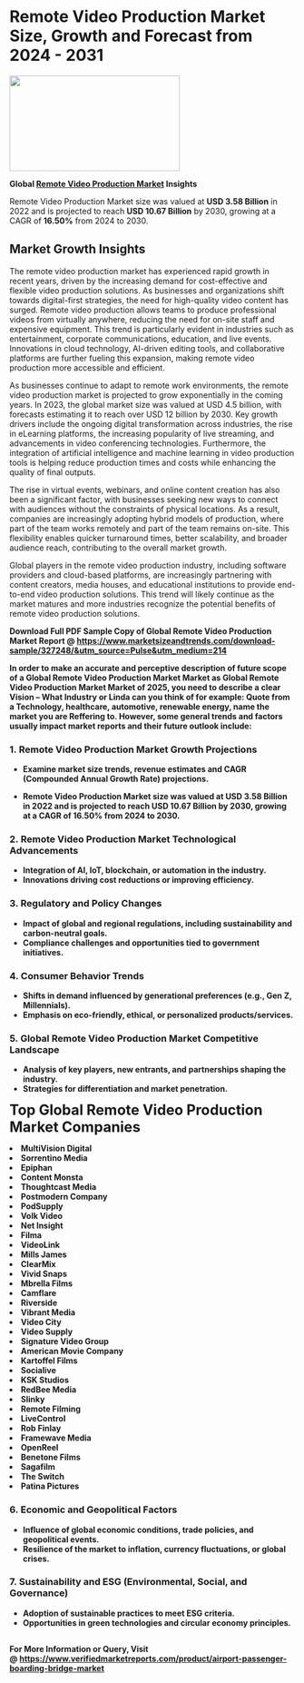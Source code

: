 <H1>Remote Video Production Market Size, Growth and Forecast from 2024 - 2031</H1><img class="aligncenter size-medium wp-image-584254" src="https://thirdeyenews.in/wp-content/uploads/2024/09/Global-Market-Research-300x168.jpeg" alt="" width="300" height="168" /><p><strong>Global&nbsp;<a href="https://www.marketsizeandtrends.com/download-sample/327248/&amp;utm_source=Pulse&amp;utm_medium=214">Remote Video Production Market</a> Insights</strong></p><p>Remote Video Production Market size was valued at <strong>USD 3.58 Billion</strong> in 2022 and is projected to reach <strong>USD 10.67 Billion</strong> by 2030, growing at a CAGR of <strong>16.50%</strong> from 2024 to 2030.</p><p><h2>Market Growth Insights</h2> <p>The remote video production market has experienced rapid growth in recent years, driven by the increasing demand for cost-effective and flexible video production solutions. As businesses and organizations shift towards digital-first strategies, the need for high-quality video content has surged. Remote video production allows teams to produce professional videos from virtually anywhere, reducing the need for on-site staff and expensive equipment. This trend is particularly evident in industries such as entertainment, corporate communications, education, and live events. Innovations in cloud technology, AI-driven editing tools, and collaborative platforms are further fueling this expansion, making remote video production more accessible and efficient.</p> <p><strong></strong></p> <p>As businesses continue to adapt to remote work environments, the remote video production market is projected to grow exponentially in the coming years. In 2023, the global market size was valued at USD 4.5 billion, with forecasts estimating it to reach over USD 12 billion by 2030. Key growth drivers include the ongoing digital transformation across industries, the rise in eLearning platforms, the increasing popularity of live streaming, and advancements in video conferencing technologies. Furthermore, the integration of artificial intelligence and machine learning in video production tools is helping reduce production times and costs while enhancing the quality of final outputs.</p> <p>The rise in virtual events, webinars, and online content creation has also been a significant factor, with businesses seeking new ways to connect with audiences without the constraints of physical locations. As a result, companies are increasingly adopting hybrid models of production, where part of the team works remotely and part of the team remains on-site. This flexibility enables quicker turnaround times, better scalability, and broader audience reach, contributing to the overall market growth.</p> <p>Global players in the remote video production industry, including software providers and cloud-based platforms, are increasingly partnering with content creators, media houses, and educational institutions to provide end-to-end video production solutions. This trend will likely continue as the market matures and more industries recognize the potential benefits of remote video production solutions.</p> <p><strong></p><p><span class=""><strong>Download Full PDF Sample Copy of Global Remote Video Production Market Report</strong> @ <a href="https://www.marketsizeandtrends.com/download-sample/327248/&amp;utm_source=Pulse&amp;utm_medium=214" target="_blank">https://www.marketsizeandtrends.com/download-sample/327248/&amp;utm_source=Pulse&amp;utm_medium=214</a></span></p><p>In order to make an accurate and perceptive description of future scope of a Global&nbsp;Remote Video Production Market Market as Global&nbsp;Remote Video Production Market Market of 2025, you need to describe a clear Vision &ndash; What Industry or Linda can you think of for example: Quote from a Technology, healthcare, automotive, renewable energy, name the market you are Reffering to. However, some general trends and factors usually impact market reports and their future outlook include:</p><h3>1.&nbsp;<strong>Remote Video Production Market Growth Projections</strong></h3><ul><li>Examine market size trends, revenue estimates and CAGR (Compounded Annual Growth Rate) projections.</li><li><p>Remote Video Production Market size was valued at <strong>USD 3.58 Billion</strong> in 2022 and is projected to reach <strong>USD 10.67 Billion</strong> by 2030, growing at a CAGR of <strong>16.50%</strong> from 2024 to 2030.</p></li></ul><h3>2.&nbsp;<strong>Remote Video Production Market Technological Advancements</strong></h3><ul><li>Integration of AI, IoT, blockchain, or automation in the industry.</li><li>Innovations driving cost reductions or improving efficiency.</li></ul><h3>3.&nbsp;<strong>Regulatory and Policy Changes</strong></h3><ul><li>Impact of global and regional regulations, including sustainability and carbon-neutral goals.</li><li>Compliance challenges and opportunities tied to government initiatives.</li></ul><h3>4.&nbsp;<strong>Consumer Behavior Trends</strong></h3><ul><li>Shifts in demand influenced by generational preferences (e.g., Gen Z, Millennials).</li><li>Emphasis on eco-friendly, ethical, or personalized products/services.</li></ul><h3>5.&nbsp;<strong>Global Remote Video Production Market Competitive Landscape</strong></h3><ul><li>Analysis of key players, new entrants, and partnerships shaping the industry.</li><li>Strategies for differentiation and market penetration.</li></ul><p data-pm-slice="1 1 []"><span style="color: inherit; font-family: inherit; font-size: 25px;">Top Global Remote Video Production Market Companies</span></p><div class="" data-test-id=""><p><li>MultiVision Digital</li><li> Sorrentino Media</li><li> Epiphan</li><li> Content Monsta</li><li> Thoughtcast Media</li><li> Postmodern Company</li><li> PodSupply</li><li> Volk Video</li><li> Net Insight</li><li> Filma</li><li> VideoLink</li><li> Mills James</li><li> ClearMix</li><li> Vivid Snaps</li><li> Mbrella Films</li><li> Camflare</li><li> Riverside</li><li> Vibrant Media</li><li> Video City</li><li> Video Supply</li><li> Signature Video Group</li><li> American Movie Company</li><li> Kartoffel Films</li><li> Socialive</li><li> KSK Studios</li><li> RedBee Media</li><li> Slinky</li><li> Remote Filming</li><li> LiveControl</li><li> Rob Finlay</li><li> Framewave Media</li><li> OpenReel</li><li> Benetone Films</li><li> Sagafilm</li><li> The Switch</li><li> Patina Pictures</li></p></div><h3>6.&nbsp;<strong>Economic and Geopolitical Factors</strong></h3><ul><li>Influence of global economic conditions, trade policies, and geopolitical events.</li><li>Resilience of the market to inflation, currency fluctuations, or global crises.</li></ul><h3>7.&nbsp;<strong>Sustainability and ESG (Environmental, Social, and Governance)</strong></h3><ul><li>Adoption of sustainable practices to meet ESG criteria.</li><li>Opportunities in green technologies and circular economy principles.</li></ul><h2><strong style="font-size: 14px;">For More Information or Query, Visit @&nbsp;</strong><a style="background-color: #ffffff; font-size: 14px;" href="https://www.marketsizeandtrends.com/report/remote-video-production-market/" target="_blank">https://www.verifiedmarketreports.com/product/airport-passenger-boarding-bridge-market</a></h2>
